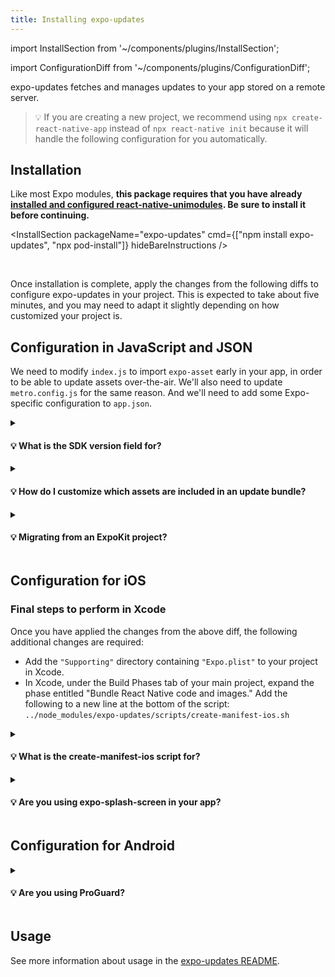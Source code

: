 ```yaml
---
title: Installing expo-updates
---
```


import InstallSection from '~/components/plugins/InstallSection';

import ConfigurationDiff from '~/components/plugins/ConfigurationDiff';

expo-updates fetches and manages updates to your app stored on a remote server.

> 💡 If you are creating a new project, we recommend using `npx create-react-native-app` instead of `npx react-native init` because it will handle the following configuration for you automatically.

## Installation

Like most Expo modules, **this package requires that you have already [installed and configured react-native-unimodules](/bare/installing-unimodules/). Be sure to install it before continuing.**

<InstallSection packageName="expo-updates" cmd={["npm install expo-updates", "npx pod-install"]} hideBareInstructions />

<br />

Once installation is complete, apply the changes from the following diffs to configure expo-updates in your project. This is expected to take about five minutes, and you may need to adapt it slightly depending on how customized your project is.

## Configuration in JavaScript and JSON

We need to modify `index.js` to import `expo-asset` early in your app, in order to be able to update assets over-the-air. We'll also need to update `metro.config.js` for the same reason. And we'll need to add some Expo-specific configuration to `app.json`.

<ConfigurationDiff source="/static/diffs/expo-updates-js.diff" />

<details><summary><h4>💡 What is the SDK version field for?</h4></summary>
<p>

Currently, all apps published to Expo's servers must be configured with a valid SDK version. We use the SDK version to determine which app binaries a particular update is compatible with. If your app has the `expo` package installed in package.json, your SDK version should match the major version number of this package. Otherwise, you can just use the latest Expo SDK version number (at least `38.0.0`).

</p>
</details>

<div style={{marginTop: -10}} />

<details><summary><h4>💡 How do I customize which assets are included in an update bundle?</h4></summary>
<p>

If you have assets (such as images or other media) that are imported in your application code, and you would like these to be downloaded atomically as part of an update, add the `assetBundlePatterns` field under the `expo` key in your project's app.json. This field should be an array of file glob strings which point to the assets you want bundled. For example: `"assetBundlePatterns": ["**/*"]`

</p>
</details>

<div style={{marginTop: -10}} />

<details><summary><h4>💡 Migrating from an ExpoKit project?</h4></summary>
<p>

If you're migrating from an ExpoKit project to the bare workflow with `expo-updates`, remove the `ios.publishBundlePath`, `ios.publishManifestPath`, `android.publishBundlePath`, and `android.publishManifestPath` keys from your app.json.

</p>
</details>

<div style={{marginTop: 40}} />

## Configuration for iOS

<ConfigurationDiff source="/static/diffs/expo-updates-ios.diff" />

### Final steps to perform in Xcode

Once you have applied the changes from the above diff, the following additional changes are required:

<div style={{marginTop: -10}} />

- Add the `"Supporting"` directory containing `"Expo.plist"` to your project in Xcode.
- In Xcode, under the Build Phases tab of your main project, expand the phase entitled "Bundle React Native code and images." Add the following to a new line at the bottom of the script: `../node_modules/expo-updates/scripts/create-manifest-ios.sh`

<div style={{marginTop: -15}} />

<details><summary><h4>💡 What is the create-manifest-ios script for?</h4></summary>
<p>

This provides expo-updates with some essential metadata about the update and assets that are embedded in your IPA.

</p>
</details>

<div style={{marginTop: -10}} />

<details><summary><h4>💡 Are you using expo-splash-screen in your app?</h4></summary>
<p>

If you have `expo-splash-screen` installed in your bare workflow project, you'll need to make the following additional change to `AppDelegate.m`:

```diff
+#import <EXSplashScreen/EXSplashScreenService.h>
+#import <UMCore/UMModuleRegistryProvider.h>

 ...

 - (void)appController:(EXUpdatesAppController *)appController didStartWithSuccess:(BOOL)success
 {
   appController.bridge = [self initializeReactNativeApp];
+  EXSplashScreenService *splashScreenService = (EXSplashScreenService *)[UMModuleRegistryProvider getSingletonModuleForClass:[EXSplashScreenService class]];
+  [splashScreenService showSplashScreenFor:self.window.rootViewController];
 }
```

</p>
</details>

<div style={{marginTop: 50}} />

## Configuration for Android

<ConfigurationDiff source="/static/diffs/expo-updates-android.diff" />

<details><summary><h4>💡 Are you using ProGuard?</h4></summary>
<p>

If you have ProGuard enabled, you'll need to add the following rule to `proguard-rules.pro`:

```
-keepclassmembers class com.facebook.react.ReactInstanceManager {
    private final com.facebook.react.bridge.JSBundleLoader mBundleLoader;
}
```

</p>
</details>

## Usage

See more information about usage in the [expo-updates README](https://github.com/expo/expo/blob/master/packages/expo-updates/README.md).
